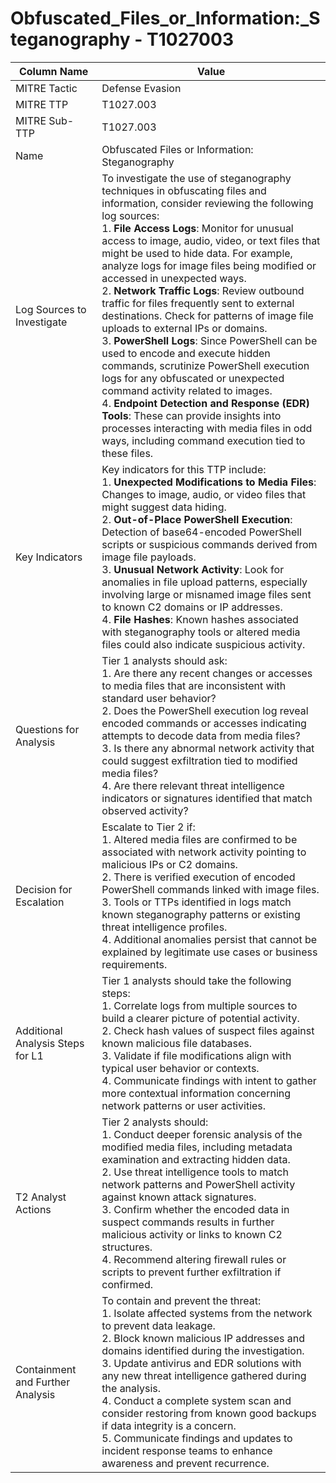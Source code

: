 # Obfuscated_Files_or_Information:_Steganography - T1027003

| Column Name | Value |
|-------------|-------|
| MITRE Tactic | Defense Evasion |
| MITRE TTP | T1027.003 |
| MITRE Sub-TTP | T1027.003 |
| Name | Obfuscated Files or Information: Steganography |
| Log Sources to Investigate | To investigate the use of steganography techniques in obfuscating files and information, consider reviewing the following log sources: <br>1. **File Access Logs**: Monitor for unusual access to image, audio, video, or text files that might be used to hide data. For example, analyze logs for image files being modified or accessed in unexpected ways. <br>2. **Network Traffic Logs**: Review outbound traffic for files frequently sent to external destinations. Check for patterns of image file uploads to external IPs or domains. <br>3. **PowerShell Logs**: Since PowerShell can be used to encode and execute hidden commands, scrutinize PowerShell execution logs for any obfuscated or unexpected command activity related to images. <br>4. **Endpoint Detection and Response (EDR) Tools**: These can provide insights into processes interacting with media files in odd ways, including command execution tied to these files. |
| Key Indicators | Key indicators for this TTP include: <br>1. **Unexpected Modifications to Media Files**: Changes to image, audio, or video files that might suggest data hiding. <br>2. **Out-of-Place PowerShell Execution**: Detection of base64-encoded PowerShell scripts or suspicious commands derived from image file payloads. <br>3. **Unusual Network Activity**: Look for anomalies in file upload patterns, especially involving large or misnamed image files sent to known C2 domains or IP addresses. <br>4. **File Hashes**: Known hashes associated with steganography tools or altered media files could also indicate suspicious activity. |
| Questions for Analysis | Tier 1 analysts should ask: <br>1. Are there any recent changes or accesses to media files that are inconsistent with standard user behavior? <br>2. Does the PowerShell execution log reveal encoded commands or accesses indicating attempts to decode data from media files? <br>3. Is there any abnormal network activity that could suggest exfiltration tied to modified media files? <br>4. Are there relevant threat intelligence indicators or signatures identified that match observed activity? |
| Decision for Escalation | Escalate to Tier 2 if: <br>1. Altered media files are confirmed to be associated with network activity pointing to malicious IPs or C2 domains. <br>2. There is verified execution of encoded PowerShell commands linked with image files. <br>3. Tools or TTPs identified in logs match known steganography patterns or existing threat intelligence profiles. <br>4. Additional anomalies persist that cannot be explained by legitimate use cases or business requirements. |
| Additional Analysis Steps for L1 | Tier 1 analysts should take the following steps: <br>1. Correlate logs from multiple sources to build a clearer picture of potential activity. <br>2. Check hash values of suspect files against known malicious file databases. <br>3. Validate if file modifications align with typical user behavior or contexts. <br>4. Communicate findings with intent to gather more contextual information concerning network patterns or user activities. |
| T2 Analyst Actions | Tier 2 analysts should: <br>1. Conduct deeper forensic analysis of the modified media files, including metadata examination and extracting hidden data. <br>2. Use threat intelligence tools to match network patterns and PowerShell activity against known attack signatures. <br>3. Confirm whether the encoded data in suspect commands results in further malicious activity or links to known C2 structures. <br>4. Recommend altering firewall rules or scripts to prevent further exfiltration if confirmed. |
| Containment and Further Analysis | To contain and prevent the threat: <br>1. Isolate affected systems from the network to prevent data leakage. <br>2. Block known malicious IP addresses and domains identified during the investigation. <br>3. Update antivirus and EDR solutions with any new threat intelligence gathered during the analysis. <br>4. Conduct a complete system scan and consider restoring from known good backups if data integrity is a concern. <br>5. Communicate findings and updates to incident response teams to enhance awareness and prevent recurrence. |
